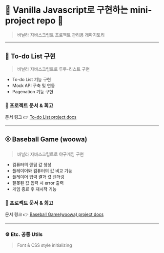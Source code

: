 # 🍌 Vanilla Javascript로 구현하는 mini-project repo 🍌

> 바닐라 자바스크립트 프로젝트 관리용 레파지토리

---

## 📝 To-do List 구현

> 바닐라 자바스크립트로 투두-리스트 구현
  + To-do List 기능 구현
  + Mock API 구축 및 연동
  + Pagenation 기능 구현

### 📄 프로젝트 문서 & 회고

문서 링크 👉 [To-do List project docs](to-do-list/README.md)

---

## ⚾️ Baseball Game (woowa)

> 바닐라 자바스크립트로 야구게임 구현
  + 컴퓨터의 랜덤 값 생성
  + 플레이어와 컴퓨터의 값 비교 기능
  + 플레이어 입력 결과 값 렌더링
  + 잘못된 값 입력 시 error 출력
  + 게임 종료 후 재시작 기능

### 📄 프로젝트 문서 & 회고

문서 링크 👉 [Baseball Game(woowa) project docs](baseball-woowa/docs/README.md)

---

### ⚙️ Etc. 공통 Utils

> Font & CSS style initializing